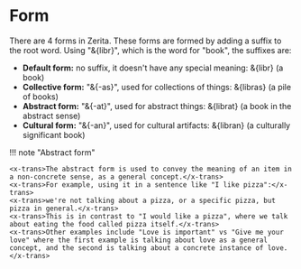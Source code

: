 # <x-trans>Form</x-trans>

<x-trans>There are 4 forms in Zerita.</x-trans>
<x-trans>These forms are formed by adding a suffix to the root word.</x-trans>
<x-trans>Using "&{libr}", which is the word for "book", the suffixes are:</x-trans>

- **<x-trans>Default form</x-trans>:** <x-trans>no suffix, it doesn't have any special meaning:</x-trans> &{libr} (<x-trans>a book</x-trans>)
- **<x-trans>Collective form</x-trans>:** <x-trans>"&{-as}", used for collections of things:</x-trans> &{libras} (<x-trans>a pile of books</x-trans>)
- **<x-trans>Abstract form</x-trans>:** <x-trans>"&{-at}", used for abstract things:</x-trans> &{librat} (<x-trans>a book in the abstract sense</x-trans>)
- **<x-trans>Cultural form</x-trans>:** <x-trans>"&{-an}", used for cultural artifacts:</x-trans> &{libran} (<x-trans>a culturally significant book</x-trans>)

!!! note "<x-trans>Abstract form</x-trans>"

    <x-trans>The abstract form is used to convey the meaning of an item in a non-concrete sense, as a general concept.</x-trans>
    <x-trans>For example, using it in a sentence like "I like pizza":</x-trans>
    <x-trans>we're not talking about a pizza, or a specific pizza, but pizza in general.</x-trans>
    <x-trans>This is in contrast to "I would like a pizza", where we talk about eating the food called pizza itself.</x-trans>
    <x-trans>Other examples include "Love is important" vs "Give me your love" where the first example is talking about love as a general concept, and the second is talking about a concrete instance of love.</x-trans>
